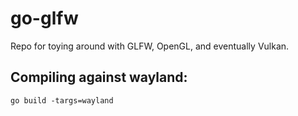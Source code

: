 # go-glfw
Repo for toying around with GLFW, OpenGL, and eventually Vulkan.

## Compiling against wayland:
`go build -targs=wayland`

